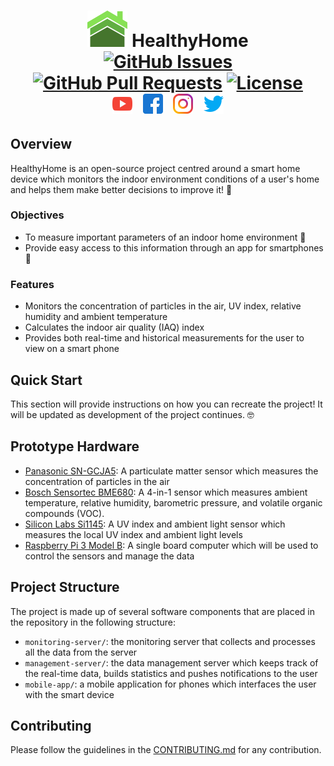 <p align="center"></p>

<h1 align="center">
<img width="64" src="docs/images/logo.svg">
  HealthyHome
  <br>
  <a href="https://github.com/healthyhomeuk/healthyhome/issues"><img src="https://img.shields.io/github/issues/healthyhomeuk/healthyhome" alt="GitHub Issues"></a>
  <a href="https://github.com/healthyhomeuk/healthyhome/pulls"><img src="https://img.shields.io/github/issues-pr/healthyhomeuk/healthyhome" alt="GitHub Pull Requests"></a>
  <a href="https://www.gnu.org/licenses/gpl-3.0.en.html"><img src="https://img.shields.io/github/license/healthyhomeuk/healthyhome" alt="License"></a>
  <br>
  <a href="https://www.youtube.com/channel/UCbA1us3-6FLa1kOZZdc1v-w"><img width="32" hspace="5" src="docs/images/youtube.svg"></img></a>
  <a href="https://www.facebook.com/ukhealthyhome"><img width="32" hspace="5" src="docs/images/facebook.svg"></img></a>
  <a href="https://www.instagram.com/healthyhome_uk/"><img width="32" hspace="5" src="docs/images/instagram.svg"></img></a>
  <a href="https://twitter.com/healthyhome_uk"><img width="32" hspace="5" src="docs/images/twitter.svg"></img></a>
</h1> 
<!--Icons made by https://www.freepik.com Freepik from "https://www.flaticon.com/-->

## Overview

HealthyHome is an open-source project centred around a smart home device which monitors the indoor environment conditions of a user's home and helps them make better decisions to improve it! 🏡

### Objectives

-   To measure important parameters of an indoor home environment 🌿
-   Provide easy access to this information through an app for smartphones 📱

### Features

-   Monitors the concentration of particles in the air, UV index, relative humidity and ambient temperature
-   Calculates the indoor air quality (IAQ) index
-   Provides both real-time and historical measurements for the user to view on a smart phone

## Quick Start

This section will provide instructions on how you can recreate the project! It will be updated as development of the project continues. 🤓

## Prototype Hardware

-   [Panasonic SN-GCJA5](https://na.industrial.panasonic.com/products/sensors/air-quality-gas-flow-sensors/lineup/laser-type-pm-sensor/series/123557/model/123559): A particulate matter sensor which measures the concentration of particles in the air
-   [Bosch Sensortec BME680](https://www.bosch-sensortec.com/products/environmental-sensors/gas-sensors/bme680/): A 4-in-1 sensor which measures ambient temperature, relative humidity, barometric pressure, and volatile organic compounds (VOC).
-   [Silicon Labs Si1145](https://www.silabs.com/sensors/optical/si114x): A UV index and ambient light sensor which measures the local UV index and ambient light levels
-   [Raspberry Pi 3 Model B](https://www.raspberrypi.org/products/raspberry-pi-3-model-b/): A single board computer which will be used to control the sensors and manage the data	

## Project Structure

The project is made up of several software components that are placed in the repository in the following structure:

-   `monitoring-server/`: the monitoring server that collects and processes all the data from the server
-   `management-server/`: the data management server which keeps track of the real-time data, builds statistics and pushes notifications to the user
-   `mobile-app/`: a mobile application for phones which interfaces the user with the smart device

## Contributing

Please follow the guidelines in the [CONTRIBUTING.md](CONTRIBUTING.md) for any contribution.